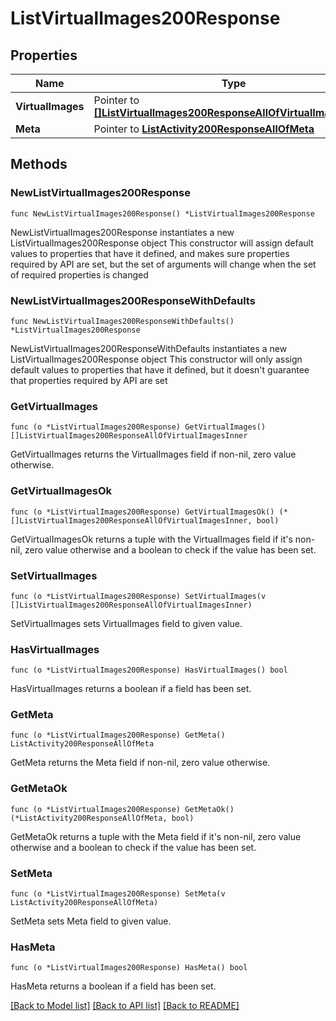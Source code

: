 # ListVirtualImages200Response

## Properties

Name | Type | Description | Notes
------------ | ------------- | ------------- | -------------
**VirtualImages** | Pointer to [**[]ListVirtualImages200ResponseAllOfVirtualImagesInner**](ListVirtualImages200ResponseAllOfVirtualImagesInner.md) |  | [optional] 
**Meta** | Pointer to [**ListActivity200ResponseAllOfMeta**](ListActivity200ResponseAllOfMeta.md) |  | [optional] 

## Methods

### NewListVirtualImages200Response

`func NewListVirtualImages200Response() *ListVirtualImages200Response`

NewListVirtualImages200Response instantiates a new ListVirtualImages200Response object
This constructor will assign default values to properties that have it defined,
and makes sure properties required by API are set, but the set of arguments
will change when the set of required properties is changed

### NewListVirtualImages200ResponseWithDefaults

`func NewListVirtualImages200ResponseWithDefaults() *ListVirtualImages200Response`

NewListVirtualImages200ResponseWithDefaults instantiates a new ListVirtualImages200Response object
This constructor will only assign default values to properties that have it defined,
but it doesn't guarantee that properties required by API are set

### GetVirtualImages

`func (o *ListVirtualImages200Response) GetVirtualImages() []ListVirtualImages200ResponseAllOfVirtualImagesInner`

GetVirtualImages returns the VirtualImages field if non-nil, zero value otherwise.

### GetVirtualImagesOk

`func (o *ListVirtualImages200Response) GetVirtualImagesOk() (*[]ListVirtualImages200ResponseAllOfVirtualImagesInner, bool)`

GetVirtualImagesOk returns a tuple with the VirtualImages field if it's non-nil, zero value otherwise
and a boolean to check if the value has been set.

### SetVirtualImages

`func (o *ListVirtualImages200Response) SetVirtualImages(v []ListVirtualImages200ResponseAllOfVirtualImagesInner)`

SetVirtualImages sets VirtualImages field to given value.

### HasVirtualImages

`func (o *ListVirtualImages200Response) HasVirtualImages() bool`

HasVirtualImages returns a boolean if a field has been set.

### GetMeta

`func (o *ListVirtualImages200Response) GetMeta() ListActivity200ResponseAllOfMeta`

GetMeta returns the Meta field if non-nil, zero value otherwise.

### GetMetaOk

`func (o *ListVirtualImages200Response) GetMetaOk() (*ListActivity200ResponseAllOfMeta, bool)`

GetMetaOk returns a tuple with the Meta field if it's non-nil, zero value otherwise
and a boolean to check if the value has been set.

### SetMeta

`func (o *ListVirtualImages200Response) SetMeta(v ListActivity200ResponseAllOfMeta)`

SetMeta sets Meta field to given value.

### HasMeta

`func (o *ListVirtualImages200Response) HasMeta() bool`

HasMeta returns a boolean if a field has been set.


[[Back to Model list]](../README.md#documentation-for-models) [[Back to API list]](../README.md#documentation-for-api-endpoints) [[Back to README]](../README.md)


